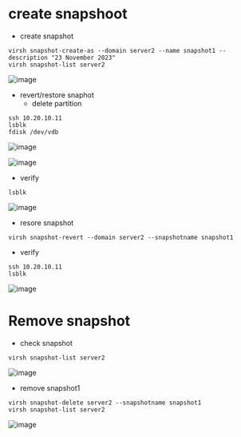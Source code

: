 # create snapshoot

- create snapshot
```
virsh snapshot-create-as --domain server2 --name snapshot1 --description "23 November 2023"
virsh snapshot-list server2
```
![image](https://github.com/galihtw04/Libvirt-Terraform/assets/96242740/cd556f94-e125-4cce-a556-992a46f00f7f)


- revert/restore snaphot
  - delete partition
```
ssh 10.20.10.11
lsblk
fdisk /dev/vdb
```
![image](https://github.com/galihtw04/Libvirt-Terraform/assets/96242740/8c1cdbab-262a-4909-a472-93a7f3631ff6)

![image](https://github.com/galihtw04/Libvirt-Terraform/assets/96242740/4545defc-e87d-4dc5-9f1a-5426f68f1f27)

 - verify
```
lsblk
```
![image](https://github.com/galihtw04/Libvirt-Terraform/assets/96242740/446429b5-7452-44c7-b17f-c1a7996899e7)


 - resore snapshot
```
virsh snapshot-revert --domain server2 --snapshotname snapshot1
```

 - verify
```
ssh 10.20.10.11
lsblk
```
![image](https://github.com/galihtw04/Libvirt-Terraform/assets/96242740/c76bfd7e-1544-46f2-aa45-2c6c538be4e2)

# Remove snapshot

- check snapshot
```
virsh snapshot-list server2
```
![image](https://github.com/galihtw04/Libvirt-Terraform/assets/96242740/76e88b45-b86c-405f-8fac-7dcc35da2661)


- remove snapshot1
```
virsh snapshot-delete server2 --snapshotname snapshot1
virsh snapshot-list server2
```

![image](https://github.com/galihtw04/Libvirt-Terraform/assets/96242740/02ef8711-d212-4945-9ba8-cc8f7f2055e1)

